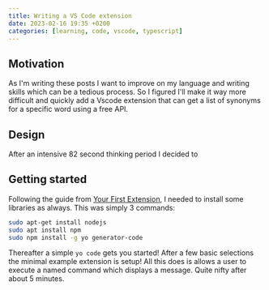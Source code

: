 ```yaml
---
title: Writing a VS Code extension
date: 2023-02-16 19:35 +0200
categories: [learning, code, vscode, typescript]
---
```


## Motivation
As I'm writing these posts I want to improve on my language and writing skills which can be a tedious process. So I figured I'll make it way more difficult and quickly add a Vscode extension that can get a list of synonyms for a specific word using a free API.

## Design
After an intensive 82 second thinking period I decided to 

## Getting started
Following the guide from [Your First Extension](https://code.visualstudio.com/api/get-started/your-first-extension), I needed to install some libraries as always. This was simply 3 commands:

```bash
sudo apt-get install nodejs
sudo apt install npm
sudo npm install -g yo generator-code
```

Thereafter a simple `yo code` gets you started! After a few basic selections the minimal example extension is setup! All this does is allows a user to execute a named command which displays a message. Quite nifty after about 5 minutes.
